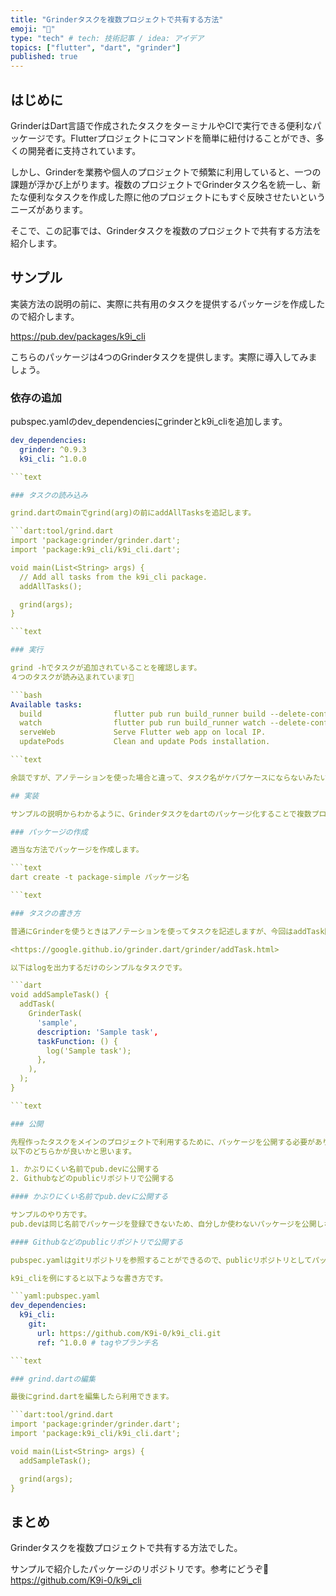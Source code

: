 ```yaml
---
title: "Grinderタスクを複数プロジェクトで共有する方法"
emoji: "🐙"
type: "tech" # tech: 技術記事 / idea: アイデア
topics: ["flutter", "dart", "grinder"]
published: true
---
```

## はじめに

GrinderはDart言語で作成されたタスクをターミナルやCIで実行できる便利なパッケージです。Flutterプロジェクトにコマンドを簡単に紐付けることができ、多くの開発者に支持されています。

しかし、Grinderを業務や個人のプロジェクトで頻繁に利用していると、一つの課題が浮かび上がります。複数のプロジェクトでGrinderタスク名を統一し、新たな便利なタスクを作成した際に他のプロジェクトにもすぐ反映させたいというニーズがあります。

そこで、この記事では、Grinderタスクを複数のプロジェクトで共有する方法を紹介します。

## サンプル

実装方法の説明の前に、実際に共有用のタスクを提供するパッケージを作成したので紹介します。

<https://pub.dev/packages/k9i_cli>

こちらのパッケージは4つのGrinderタスクを提供します。実際に導入してみましょう。

### 依存の追加

pubspec.yamlのdev_dependenciesにgrinderとk9i_cliを追加します。

```yaml:pubspec.yaml
dev_dependencies:
  grinder: ^0.9.3
  k9i_cli: ^1.0.0

```text

### タスクの読み込み

grind.dartのmainでgrind(arg)の前にaddAllTasksを追記します。

```dart:tool/grind.dart
import 'package:grinder/grinder.dart';
import 'package:k9i_cli/k9i_cli.dart';

void main(List<String> args) {
  // Add all tasks from the k9i_cli package.
  addAllTasks();

  grind(args);
}

```text

### 実行

grind -hでタスクが追加されていることを確認します。
４つのタスクが読み込まれています🥳

```bash
Available tasks:
  build                flutter pub run build_runner build --delete-conflicting-outputs
  watch                flutter pub run build_runner watch --delete-conflicting-outputs
  serveWeb             Serve Flutter web app on local IP.
  updatePods           Clean and update Pods installation.

```text

余談ですが、アノテーションを使った場合と違って、タスク名がケバブケースにならないみたいです👀

## 実装

サンプルの説明からわかるように、Grinderタスクをdartのパッケージ化することで複数プロジェクトでタスクを共有できます。

### パッケージの作成

適当な方法でパッケージを作成します。

```text
dart create -t package-simple パッケージ名

```text

### タスクの書き方

普通にGrinderを使うときはアノテーションを使ってタスクを記述しますが、今回はaddTask関数を使うことでタスクを記述します。

<https://google.github.io/grinder.dart/grinder/addTask.html>

以下はlogを出力するだけのシンプルなタスクです。

```dart
void addSampleTask() {
  addTask(
    GrinderTask(
      'sample',
      description: 'Sample task',
      taskFunction: () {
        log('Sample task');
      },
    ),
  );
}

```text

### 公開

先程作ったタスクをメインのプロジェクトで利用するために、パッケージを公開する必要があります。
以下のどちらかが良いかと思います。

1. かぶりにくい名前でpub.devに公開する
2. Githubなどのpublicリポジトリで公開する

#### かぶりにくい名前でpub.devに公開する

サンプルのやり方です。
pub.devは同じ名前でパッケージを登録できないため、自分しか使わないパッケージを公開しないほうが良いかと思います。k9i_cliはそんな名前使いたいの自分だけだろと割り切って登録しています😅

#### Githubなどのpublicリポジトリで公開する

pubspec.yamlはgitリポジトリを参照することができるので、publicリポジトリとしてパッケージを公開しても良いです。

k9i_cliを例にすると以下ような書き方です。

```yaml:pubspec.yaml
dev_dependencies:
  k9i_cli:
    git:
      url: https://github.com/K9i-0/k9i_cli.git
      ref: ^1.0.0 # tagやブランチ名

```text

### grind.dartの編集

最後にgrind.dartを編集したら利用できます。

```dart:tool/grind.dart
import 'package:grinder/grinder.dart';
import 'package:k9i_cli/k9i_cli.dart';

void main(List<String> args) {
  addSampleTask();

  grind(args);
}

```

## まとめ

Grinderタスクを複数プロジェクトで共有する方法でした。

サンプルで紹介したパッケージのリポジトリです。参考にどうぞ🚀
<https://github.com/K9i-0/k9i_cli>
